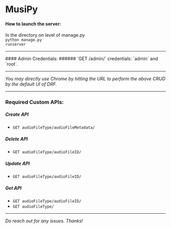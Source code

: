 # MusiPy

#### How to launch the server:
In the directory on level of manage.py<br>
<code>python manage.py runserver</code>

<hr>
#### Admin Credentials:
###### `GET /admin/` credentials: `admin` and `root`. 
<hr>

<i>You may directly use Chrome by hitting  the URL to perform the above CRUD by the default UI of DRF.</i>

<hr>

### Required Custom APIs:

##### Create API
- `GET audioFileType/audioFileMetadata/`

##### Delete API
- `GET audioFileType/audioFileID/`

##### Update API
- `GET audioFileType/audioFileID/`

##### Get API
- `GET audioFileType/audioFileID/`
- `GET audioFileType/`

<hr>
<i>Do reach out for any issues. Thanks!</i>
